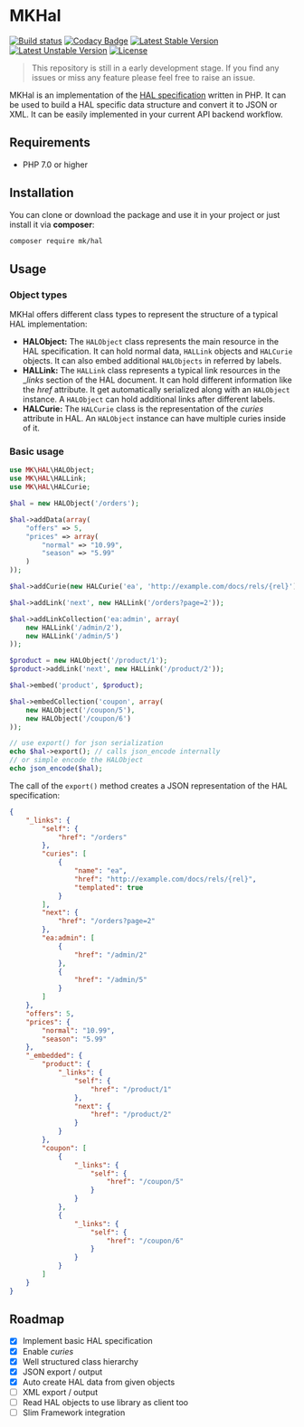# MKHal

[![Build status](https://travis-ci.org/Mo0812/MKHal.svg?branch=master)](https://travis-ci.org/Mo0812/MKHal.svg?branch=master)
[![Codacy Badge](https://api.codacy.com/project/badge/Grade/8d75d9cbe36f42438ce3bcc9d9cbb27d)](https://www.codacy.com/app/Mo0812/MKHal?utm_source=github.com&utm_medium=referral&utm_content=Mo0812/MKHal&utm_campaign=Badge_Grade)
[![Latest Stable Version](https://poser.pugx.org/mk/hal/v/stable)](https://packagist.org/packages/mk/hal)
[![Latest Unstable Version](https://poser.pugx.org/mk/hal/v/unstable)](https://packagist.org/packages/mk/hal)
[![License](https://img.shields.io/github/license/Mo0812/MKHal.svg)](https://img.shields.io/github/license/Mo0812/MKHal.svg)

> This repository is still in a early development stage. If you find any issues or miss any feature please feel free to raise an issue.

MKHal is an implementation of the [HAL specification](http://stateless.co/hal_specification.html) written in PHP. It can be used to build a HAL specific data structure and convert it to JSON or XML. It can be easily implemented in your current API backend workflow.

## Requirements

-   PHP 7.0 or higher

## Installation

You can clone or download the package and use it in your project or just install it via **composer**:

```bash
composer require mk/hal
```

## Usage

### Object types

MKHal offers different class types to represent the structure of a typical HAL implementation:

-   **HALObject:** The `HALObject` class represents the main resource in the HAL specification. It can hold normal data, `HALLink` objects and `HALCurie` objects. It can also embed additional `HALObjects` in referred by labels.
-   **HALLink:** The `HALLink` class represents a typical link resources in the \__links_ section of the HAL document. It can hold different information like the _href_ attribute. It get automatically serialized along with an `HALObject` instance. A `HALObject` can hold additional links after different labels.
-   **HALCurie:** The `HALCurie` class is the representation of the _curies_ attribute in HAL. An `HALObject` instance can have multiple curies inside of it.

### Basic usage

```php
use MK\HAL\HALObject;
use MK\HAL\HALLink;
use MK\HAL\HALCurie;

$hal = new HALObject('/orders');

$hal->addData(array(
    "offers" => 5,
    "prices" => array(
        "normal" => "10.99",
        "season" => "5.99"
    )
));

$hal->addCurie(new HALCurie('ea', 'http://example.com/docs/rels/{rel}'));

$hal->addLink('next', new HALLink('/orders?page=2'));

$hal->addLinkCollection('ea:admin', array(
    new HALLink('/admin/2'),
    new HALLink('/admin/5')
));

$product = new HALObject('/product/1');
$product->addLink('next', new HALLink('/product/2'));

$hal->embed('product', $product);

$hal->embedCollection('coupon', array(
    new HALObject('/coupon/5'),
    new HALObject('/coupon/6')
));

// use export() for json serialization
echo $hal->export(); // calls json_encode internally
// or simple encode the HALObject
echo json_encode($hal);
```

The call of the `export()` method creates a JSON representation of the HAL specification:

```json
{
    "_links": {
        "self": {
            "href": "/orders"
        },
        "curies": [
            {
                "name": "ea",
                "href": "http://example.com/docs/rels/{rel}",
                "templated": true
            }
        ],
        "next": {
            "href": "/orders?page=2"
        },
        "ea:admin": [
            {
                "href": "/admin/2"
            },
            {
                "href": "/admin/5"
            }
        ]
    },
    "offers": 5,
    "prices": {
        "normal": "10.99",
        "season": "5.99"
    },
    "_embedded": {
        "product": {
            "_links": {
                "self": {
                    "href": "/product/1"
                },
                "next": {
                    "href": "/product/2"
                }
            }
        },
        "coupon": [
            {
                "_links": {
                    "self": {
                        "href": "/coupon/5"
                    }
                }
            },
            {
                "_links": {
                    "self": {
                        "href": "/coupon/6"
                    }
                }
            }
        ]
    }
}
```

## Roadmap

-   [x] Implement basic HAL specification
-   [x] Enable _curies_
-   [x] Well structured class hierarchy
-   [x] JSON export / output
-   [x] Auto create HAL data from given objects
-   [ ] XML export / output
-   [ ] Read HAL objects to use library as client too
-   [ ] Slim Framework integration
